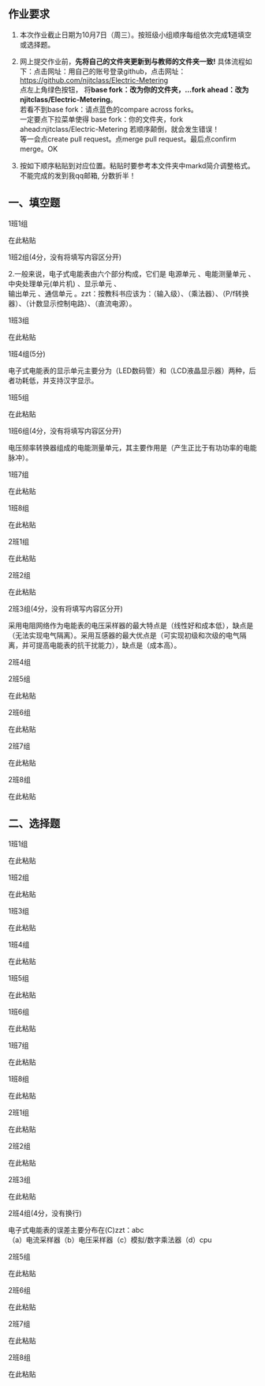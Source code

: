 ## 作业要求

1. 本次作业截止日期为10月7日（周三）。按班级小组顺序每组依次完成**1**道填空或选择题。  

2. 网上提交作业前，**先将自己的文件夹更新到与教师的文件夹一致!** 具体流程如下：点击网址：用自己的账号登录github，点击网址：https://github.com/njitclass/Electric-Metering  
点左上角绿色按钮，
将**base fork：改为你的文件夹，...fork ahead：改为njitclass/Electric-Metering**。   
若看不到base fork：请点蓝色的compare across forks。  
一定要点下拉菜单使得 base fork：你的文件夹，fork ahead:njitclass/Electric-Metering
若顺序颠倒，就会发生错误！  
等一会点create pull request。点merge pull request。最后点confirm merge。OK

3. 按如下顺序粘贴到对应位置。粘贴时要参考本文件夹中markd简介调整格式。不能完成的发到我qq邮箱, 分数折半！

## 一、填空题

1班1组

在此粘贴

1班2组(4分，没有将填写内容区分开)

2.一般来说，电子式电能表由六个部分构成，它们是 电源单元 、电能测量单元 、中央处理单元(单片机) 、显示单元 、  
输出单元 、通信单元 。zzt：按教科书应该为：（输入级）、（乘法器）、（P/f转换器）、（计数显示控制电路）、（直流电源）。   

1班3组

在此粘贴

1班4组(5分)

电子式电能表的显示单元主要分为（LED数码管）和（LCD液晶显示器）两种，后者功耗低，并支持汉字显示。

1班5组

在此粘贴

1班6组(4分，没有将填写内容区分开)

电压频率转换器组成的电能测量单元，其主要作用是（产生正比于有功功率的电能脉冲）。

1班7组

在此粘贴

1班8组

在此粘贴

2班1组

在此粘贴

2班2组

在此粘贴

2班3组(4分，没有将填写内容区分开)

采用电阻网络作为电能表的电压采样器的最大特点是（线性好和成本低），缺点是（无法实现电气隔离）。采用互感器的最大优点是（可实现初级和次级的电气隔离，并可提高电能表的抗干扰能力），缺点是（成本高）。

2班4组



2班5组

在此粘贴

2班6组

在此粘贴

2班7组

在此粘贴

2班8组

在此粘贴



## 二、选择题

1班1组

在此粘贴

1班2组

在此粘贴

1班3组

在此粘贴

1班4组

在此粘贴

1班5组

在此粘贴

1班6组

在此粘贴

1班7组

在此粘贴

1班8组

在此粘贴

2班1组

在此粘贴

2班2组

在此粘贴

2班3组

在此粘贴

2班4组(4分，没有换行)

电子式电能表的误差主要分布在(C)zzt：abc   
（a）电流采样器（b）电压采样器（c）模拟/数字乘法器（d）cpu

2班5组

在此粘贴

2班6组

在此粘贴

2班7组

在此粘贴

2班8组

在此粘贴

